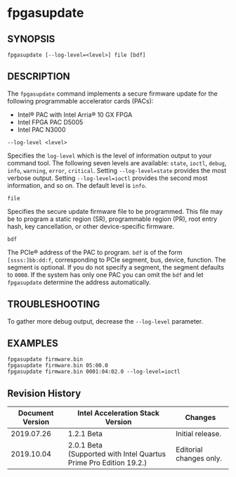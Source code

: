 # fpgasupdate #

## SYNOPSIS ##
`fpgasupdate [--log-level=<level>] file [bdf]`

## DESCRIPTION ##
The ```fpgasupdate``` command implements a secure firmware update for the following programmable accelerator cards (PACs):
* Intel&reg; PAC with Intel Arria&reg; 10 GX FPGA
* Intel FPGA PAC D5005
* Intel PAC N3000

`--log-level <level>`

Specifies the `log-level` which is the level of information output to your command tool. The following seven levels  are available: 
`state`, `ioctl`, `debug`, `info`, `warning`, `error`, `critical`. Setting `--log-level=state` 
provides the most verbose output. Setting `--log-level=ioctl` provides
the second most information, and so on. The default level is `info`. 

`file`

Specifies the secure update firmware file to be programmed. This file may be to program a
static region (SR), programmable region (PR), root entry hash, key cancellation, or other
device-specific firmware.

`bdf`

The PCIe&reg; address of the PAC to program. `bdf` is of the form `[ssss:]bb:dd:f`, corresponding
to PCIe segment, bus, device, function. The segment is optional. If you do not specify a segment,
the segment defaults to `0000`. If the system has only one PAC you can omit the `bdf` 
and let `fpgasupdate`  determine the address automatically.

## TROUBLESHOOTING ##

To gather more debug output, decrease the `--log-level` parameter. 

## EXAMPLES ##

`fpgasupdate firmware.bin`<br>
`fpgasupdate firmware.bin 05:00.0`<br>
`fpgasupdate firmware.bin 0001:04:02.0 --log-level=ioctl`

## Revision History ##

 | Document Version |  Intel Acceleration Stack Version  | Changes  |
 | ---------------- |------------------------------------|----------|
 |2019.07.26 | 1.2.1 Beta | Initial release. |
 |2019.10.04 | 2.0.1 Beta <br> (Supported with Intel Quartus Prime Pro Edition 19.2.) | Editorial changes only. |

